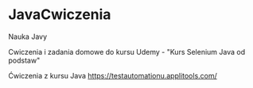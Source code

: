 # JavaCwiczenia
Nauka Javy

Cwiczenia i zadania domowe do kursu Udemy - "Kurs Selenium Java od podstaw"

Ćwiczenia z kursu Java https://testautomationu.applitools.com/
